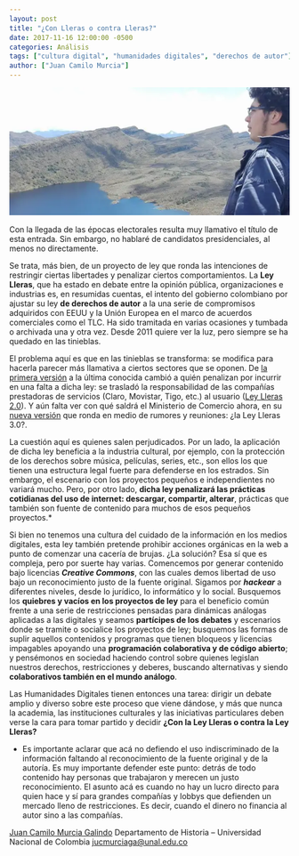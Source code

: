 ```yaml
---
layout: post
title: "¿Con Lleras o contra Lleras?"
date: 2017-11-16 12:00:00 -0500
categories: Análisis
tags: ["cultura digital", "humanidades digitales", "derechos de autor"]
author: ["Juan Camilo Murcia"]
---
```


![Foto de una persona mirando un paisaje montañoso](/assets/blog/murcialleras.jpg)

Con la llegada de las épocas electorales resulta muy llamativo el título de esta entrada. Sin embargo, no hablaré de candidatos presidenciales, al menos no directamente.

Se trata, más bien, de un proyecto de ley que ronda las intenciones de restringir ciertas libertades y penalizar ciertos comportamientos. La **Ley Lleras**, que ha estado en debate entre la opinión pública, organizaciones e industrias es, en resumidas cuentas, el intento del gobierno colombiano por ajustar su ley **de derechos de autor** a la una serie de compromisos adquiridos con EEUU y la Unión Europea en el marco de acuerdos comerciales como el TLC. Ha sido tramitada en varias ocasiones y tumbada o archivada una y otra vez. Desde 2011 quiere ver la luz, pero siempre se ha quedado en las tinieblas.

El problema aquí es que en las tinieblas se transforma: se modifica para hacerla parecer más llamativa a ciertos sectores que se oponen. De [la primera versión](https://www.semana.com/nacion/articulo/los-pros-contras-ley-lleras/238360-3/) a la última conocida cambió a quién penalizan por incurrir en una falta a dicha ley: se trasladó la responsabilidad de las compañías prestadoras de servicios (Claro, Movistar, Tigo, etc.) al usuario ([Ley Lleras 2.0](https://www.elespectador.com/opinion/lecciones-de-la-caida-de-la-ley-lleras-20-columna-402930)). Y aún falta ver con qué saldrá el Ministerio de Comercio ahora, en su [nueva versión](https://www.vice.com/es_co/article/zn9jx8/se-viene-la-nueva-ley-lleras-expertos-nos-explican-por-qu-debe-preocuparnos) que ronda en medio de rumores y reuniones: ¿la Ley Lleras 3.0?.

La cuestión aquí es quienes salen perjudicados. Por un lado, la aplicación de dicha ley beneficia a la industria cultural, por ejemplo, con la protección de los derechos sobre música, películas, series, etc., son ellos los que tienen una estructura legal fuerte para defenderse en los estrados. Sin embargo, el escenario con los proyectos pequeños e independientes no variará mucho. Pero, por otro lado, **dicha ley penalizará las prácticas cotidianas del uso de internet: descargar, compartir, alterar**, prácticas que también son fuente de contenido para muchos de esos pequeños proyectos.*

Si bien no tenemos una cultura del cuidado de la información en los medios digitales, esta ley también pretende prohibir acciones orgánicas en la web a punto de comenzar una cacería de brujas. ¿La solución? Esa sí que es compleja, pero por suerte hay varias. Comencemos por generar contenido bajo licencias ***Creative Commons***, con las cuales demos libertad de uso bajo un reconocimiento justo de la fuente original. Sigamos por ***hackear*** a diferentes niveles, desde lo jurídico, lo informático y lo social. Busquemos los **quiebres y vacíos en los proyectos de ley** para el beneficio común frente a una serie de restricciones pensadas para dinámicas análogas aplicadas a las digitales y seamos **partícipes de los debates** y escenarios donde se tramite o socialice los proyectos de ley; busquemos las formas de suplir aquellos contenidos y programas que tienen bloqueos y licencias impagables apoyando una **programación colaborativa y de código abierto**; y pensémonos en sociedad haciendo control sobre quienes legislan nuestros derechos, restricciones y deberes, buscando alternativas y siendo **colaborativos también en el mundo análogo**.

Las Humanidades Digitales tienen entonces una tarea: dirigir un debate amplio y diverso sobre este proceso que viene dándose, y más que nunca la academia, las instituciones culturales y las iniciativas particulares deben verse la cara para tomar partido y decidir **¿Con la Ley Lleras o contra la Ley Lleras?**

* Es importante aclarar que acá no defiendo el uso indiscriminado de la información faltando al reconocimiento de la fuente original y de la autoría. Es muy importante defender este punto: detrás de todo contenido hay personas que trabajaron y merecen un justo reconocimiento. El asunto acá es cuando no hay un lucro directo para quien hace y sí para grandes compañías y lobbys que defienden un mercado lleno de restricciones. Es decir, cuando el dinero no financia al autor sino a las compañías.

[Juan Camilo Murcia Galindo](https://unal.academia.edu/CamiloMurciaGalindo)
Departamento de Historia – Universidad Nacional de Colombia
jucmurciaga@unal.edu.co